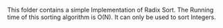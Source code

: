 This folder contains a simple Implementation of Radix Sort. The Running time of this sorting algorithm is O(N). It can only be used to 
sort Integers.
